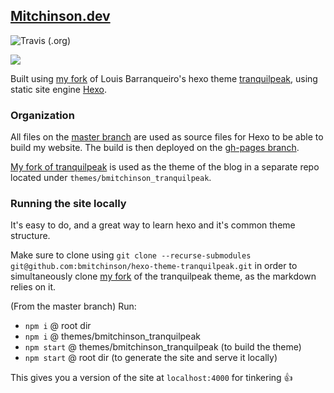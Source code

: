 ## [Mitchinson.dev](https://mitchinson.dev)
![Travis (.org)](https://img.shields.io/travis/bmitchinson/mitchinson.dev?logo=travis&style=for-the-badge)

![](https://i.imgur.com/9Ac5NYS.png)

Built using [my fork](https://github.com/bmitchinson/hexo-theme-tranquilpeak) of Louis Barranqueiro's hexo theme [tranquilpeak](https://github.com/LouisBarranqueiro/hexo-theme-tranquilpeak), using static site engine [Hexo](https://hexo.io).

### Organization
All files on the [master branch](https://github.com/bmitchinson/Mitchinson.dev) are used as source files for Hexo to be able to build my website. The build is then deployed on the [gh-pages branch](https://github.com/bmitchinson/Mitchinson.dev/tree/gh-pages).

[My fork of tranquilpeak](https://github.com/bmitchinson/hexo-theme-tranquilpeak) is used as the theme of the blog in a separate repo located under `themes/bmitchinson_tranquilpeak`.

### Running the site locally
It's easy to do, and a great way to learn hexo and it's common theme structure.

Make sure to clone using `git clone --recurse-submodules git@github.com:bmitchinson/hexo-theme-tranquilpeak.git` in order to 
simultaneously clone [my fork](https://github.com/bmitchinson/hexo-theme-tranquilpeak) of the tranquilpeak theme, as the markdown relies on it.

(From the master branch) Run:
* `npm i` @ root dir
* `npm i` @ themes/bmitchinson_tranquilpeak
* `npm start` @ themes/bmitchinson_tranquilpeak (to build the theme)
* `npm start` @ root dir (to generate the site and serve it locally)

This gives you a version of the site at `localhost:4000` for tinkering 👍
